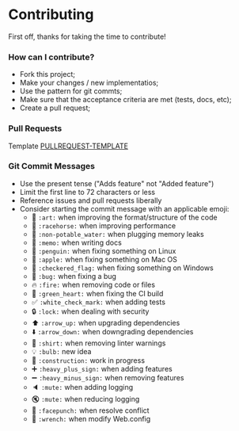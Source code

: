 # Contributing

First off, thanks for taking the time to contribute!

### How can I contribute?

* Fork this project;
* Make your changes / new implementatios;
* Use the pattern for git commts; 
* Make sure that the acceptance criteria are met (tests, docs, etc);
* Create a pull request;

### Pull Requests

Template [PULLREQUEST-TEMPLATE](https://github.com/mundipagg/magento-module/blob/master/.github/PULL_REQUEST_TEMPLATE.md)

### Git Commit Messages

* Use the present tense ("Adds feature" not "Added feature")
* Limit the first line to 72 characters or less
* Reference issues and pull requests liberally
* Consider starting the commit message with an applicable emoji:
    * :art: `:art:` when improving the format/structure of the code
    * :racehorse: `:racehorse:` when improving performance
    * :non-potable_water: `:non-potable_water:` when plugging memory leaks
    * :memo: `:memo:` when writing docs
    * :penguin: `:penguin:` when fixing something on Linux
    * :apple: `:apple:` when fixing something on Mac OS
    * :checkered_flag: `:checkered_flag:` when fixing something on Windows
    * :bug: `:bug:` when fixing a bug
    * :fire: `:fire:` when removing code or files
    * :green_heart: `:green_heart:` when fixing the CI build
    * :white_check_mark: `:white_check_mark:` when adding tests
    * :lock: `:lock:` when dealing with security
    * :arrow_up: `:arrow_up:` when upgrading dependencies
    * :arrow_down: `:arrow_down:` when downgrading dependencies
    * :shirt: `:shirt:` when removing linter warnings
    * :bulb: `:bulb:` new idea
    * :construction: `:construction:` work in progress
    * :heavy_plus_sign: `:heavy_plus_sign:` when adding features
    * :heavy_minus_sign: `:heavy_minus_sign:` when removing features
    * :speaker: `:mute:` when adding logging
    * :mute: `:mute:` when reducing logging
    * :facepunch: `:facepunch:` when resolve conflict
    * :wrench: `:wrench:` when modify Web.config

